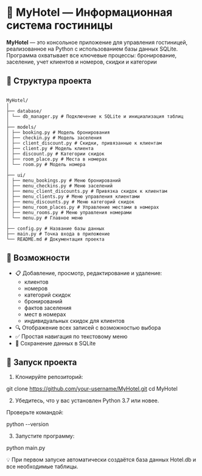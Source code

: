 # 🏨 MyHotel — Информационная система гостиницы

**MyHotel** — это консольное приложение для управления гостиницей, реализованное на Python с использованием базы данных SQLite. Программа охватывает все ключевые процессы: бронирование, заселение, учет клиентов и номеров, скидки и категории

## 📂 Структура проекта
<pre lang="plaintext"><code>
MyHotel/
│
├── database/
│ └── db_manager.py # Подключение к SQLite и инициализация таблиц
│
├── models/
│ ├── booking.py # Модель бронирования 
│ ├── checkin.py # Модель заселения 
│ ├── client_discount.py # Скидки, привязанные к клиентам
│ ├── client.py # Модель клиента
│ ├── discount.py # Категории скидок
│ ├── room_place.py # Места в номерах
│ └── room.py # Модель номера
│
├── ui/
│ ├── menu_bookings.py # Меню бронирований 
│ ├── menu_checkins.py # Меню заселений 
│ ├── menu_client_discounts.py # Привязка скидок к клиентам
│ ├── menu_clients.py # Меню управления клиентами
│ ├── menu_discounts.py # Меню категорий скидок
│ ├── menu_room_places.py # Управление местами в номерах
│ ├── menu_rooms.py # Меню управления номерами
│ └── menu.py # Главное меню
│
├── config.py # Название базы данных
├── main.py # Точка входа в приложение
└── README.md # Документация проекта
</code></pre>
## 🔧 Возможности

- 📋 Добавление, просмотр, редактирование и удаление:
  - клиентов
  - номеров
  - категорий скидок
  - бронирований
  - фактов заселения
  - мест в номерах
  - индивидуальных скидок для клиентов
- 🔍 Отображение всех записей с возможностью выбора
- ✅ Простая навигация по текстовому меню
- 💾 Сохранение данных в SQLite

## 🚀 Запуск проекта

1. Клонируйте репозиторий:

git clone https://github.com/your-username/MyHotel.git
cd MyHotel

2. Убедитесь, что у вас установлен Python 3.7 или новее.

Проверьте командой:

python --version

3. Запустите программу:

python main.py

💡 При первом запуске автоматически создаётся база данных Hotel.db и все необходимые таблицы.

